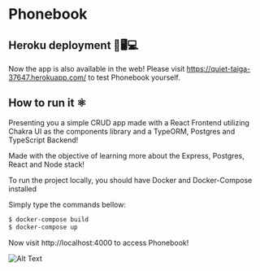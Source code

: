 # Phonebook

## Heroku deployment 📱🖥💻

Now the app is also available in the web! Please visit https://quiet-taiga-37647.herokuapp.com/ to test Phonebook yourself.

## How to run it ⚛

Presenting you a simple CRUD app made with a React Frontend utilizing Chakra UI as the components library and a TypeORM, Postgres and TypeScript Backend!

Made with the objective of learning more about the Express, Postgres, React and Node stack!

To run the project locally, you should have Docker and Docker-Compose installed

Simply type the commands bellow:

 ``` bash
$ docker-compose build 
$ docker-compose up
```

Now visit http://localhost:4000 to access Phonebook!

![Alt Text](https://media.giphy.com/media/Q9v0ZBOeq8TTREBEKN/giphy.gif)
